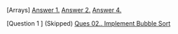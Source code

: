 [Arrays]   [Answer 1.](https://codeshare.io/0bQeO8)     [Answer 2.](https://codeshare.io/NKjQV9)     [Answer 4.](https://codeshare.io/ldkJej)

[Question 1 ] (Skipped)
[Ques 02.. Implement Bubble Sort](https://github.com/ShubhamViswa/DSA_Collage_Assaignment/blob/main/bubblesort.cpp)
